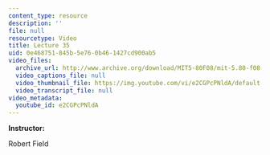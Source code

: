 ```yaml
---
content_type: resource
description: ''
file: null
resourcetype: Video
title: Lecture 35
uid: 0e468751-845b-5e76-0b46-1427cd900ab5
video_files:
  archive_url: http://www.archive.org/download/MIT5-80F08/mit-5.80-f08-lec35_300k.mp4
  video_captions_file: null
  video_thumbnail_file: https://img.youtube.com/vi/e2CGPcPNldA/default.jpg
  video_transcript_file: null
video_metadata:
  youtube_id: e2CGPcPNldA
---
```


**Instructor:**

Robert Field